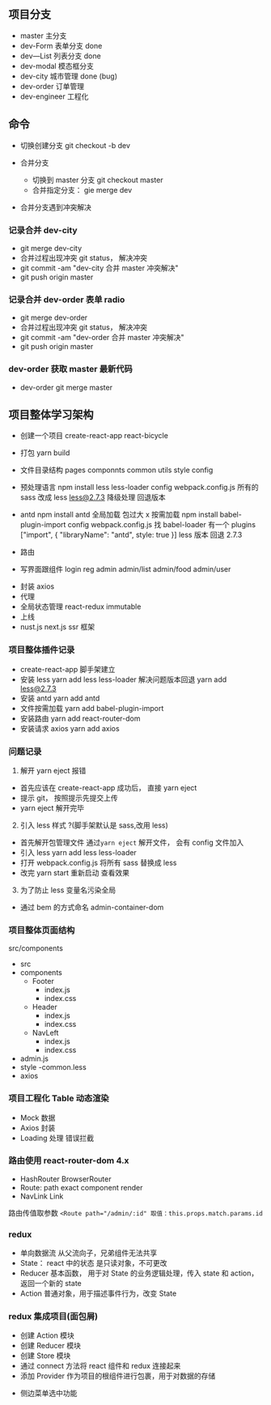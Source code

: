 ## 项目分支

- master 主分支
- dev-Form 表单分支 done
- dev—List 列表分支 done
- dev-modal 模态框分支
- dev-city 城市管理 done (bug)
- dev-order 订单管理
- dev-engineer 工程化

## 命令

- 切换创建分支 git checkout -b dev
- 合并分支

  - 切换到 master 分支 git checkout master
  - 合并指定分支： gie merge dev

- 合并分支遇到冲突解决

### 记录合并 dev-city

- git merge dev-city
- 合并过程出现冲突 git status， 解决冲突
- git commit -am "dev-city 合并 master 冲突解决"
- git push origin master

### 记录合并 dev-order 表单 radio

- git merge dev-order
- 合并过程出现冲突 git status， 解决冲突
- git commit -am "dev-order 合并 master 冲突解决"
- git push origin master

### dev-order 获取 master 最新代码

- dev-order git merge master

## 项目整体学习架构

- 创建一个项目 create-react-app react-bicycle
- 打包 yarn build
- 文件目录结构 pages componnts common utils style config
- 预处理语言 npm install less less-loader config webpack.config.js 所有的 sass 改成 less less@2.7.3 降级处理 回退版本

- antd npm install antd 全局加载 包过大 x 按需加载 npm install babel-plugin-import config webpack.config.js 找 babel-loader 有一个 plugins ["import", { "libraryName": "antd", style: true }] less 版本 回退 2.7.3
- 路由
- 写界面跟组件 login reg admin admin/list admin/food admin/user

* 封装 axios
* 代理
* 全局状态管理 react-redux immutable
* 上线
* nust.js next.js ssr 框架

### 项目整体插件记录

- create-react-app 脚手架建立
- 安装 less yarn add less less-loader 解决问题版本回退 yarn add less@2.7.3
- 安装 antd yarn add antd
- 文件按需加载 yarn add babel-plugin-import
- 安装路由 yarn add react-router-dom
- 安装请求 axios yarn add axios

### 问题记录

1. 解开 yarn eject 报错

- 首先应该在 create-react-app 成功后， 直接 yarn eject
- 提示 git， 按照提示先提交上传
- yarn eject 解开完毕

2. 引入 less 样式 ?(脚手架默认是 sass,改用 less)

- 首先解开包管理文件 通过`yarn eject` 解开文件， 会有 config 文件加入
- 引入 less yarn add less less-loader
- 打开 webpack.config.js 将所有 sass 替换成 less
- 改完 yarn start 重新启动 查看效果

3.  为了防止 less 变量名污染全局

- 通过 bem 的方式命名 admin-container-dom

### 项目整体页面结构

src/components

- src
- components
  - Footer
    - index.js
    - index.css
  - Header
    - index.js
    - index.css
  - NavLeft
    - index.js
    - index.css
- admin.js
- style -common.less
- axios

### 项目工程化 Table 动态渲染

- Mock 数据
- Axios 封装
- Loading 处理 错误拦截

### 路由使用 react-router-dom 4.x

- HashRouter BrowserRouter
- Route: path exact component render
- NavLink Link

路由传值取参数 `<Route path="/admin/:id" 取值：this.props.match.params.id`

### redux

- 单向数据流 从父流向子，兄弟组件无法共享
- State： react 中的状态 是只读对象，不可更改
- Reducer 基本函数， 用于对 State 的业务逻辑处理，传入 state 和 action， 返回一个新的 state
- Action 普通对象，用于描述事件行为，改变 State

### redux 集成项目(面包屑)

- 创建 Action 模块
- 创建 Reducer 模块
- 创建 Store 模块
- 通过 connect 方法将 react 组件和 redux 连接起来
- 添加 Provider 作为项目的根组件进行包裹，用于对数据的存储

* 侧边菜单选中功能
